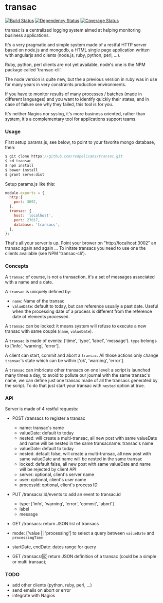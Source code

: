 transac
===============

[![Build Status](https://travis-ci.org/redpelicans/transac.png)](https://travis-ci.org/redpelicans/transac) 
[![Dependency Status](https://david-dm.org/redpelicans/transac.png)](https://david-dm.org/redpelicans/transac) 
[![Coverage Status](https://coveralls.io/repos/redpelicans/transac/badge.png?branch=master)](https://coveralls.io/r/redpelicans/transac?branch=master)



transac is a centralized  logging system aimed at helping monitoring business applications.

It's a very pragmatic and simple system made of a restful HTTP server based on node.js and mongodb, a HTML single page application written with angularjs and clients (node.js, ruby, python, perl, ...).

Ruby, python, perl clients are not yet available, node's one is the NPM package called 'transac-cli'.

The node version is quite new, but the a previous version in ruby was in use for many years in very constraints production environments.

If you have to monitor results of many processes / batches (made in different languages) and you want to identify quickly their states, and in case of failure see why they failed, this tool is for you.

It's neither Nagios nor syslog, it's more business oriented, rather than system, it's a complementary tool for applications support teams.
 

### Usage

First setup params.js, see below, to point to your favorite mongo database, then:

```javascript 
$ git clone https://github.com/redpelicans/transac.git 
$ cd transac
$ npm install
$ bower install
$ grunt serve:dist
```

Setup params.js like this:

```javascript 
module.exports = {
  http:{
    port: 3002,
  },
  transac: {
    host: 'localhost',
    port: 27017,
    database: 'transacs',
  },
};
```


That's all your server is up. Point your brower on "http://localhost:3002" an transac again and again ...
To initate transacs you need to use one the clients available (see NPM 'transac-cli').



### Concepts

A `transac` of course, is not a transaction, it's a set of messages associated with a name and a date.

A `transac` is uniquely defined by:
  * `name`: Name of the transac 
  * `valueDate`: default to today, but can reference usually a past date. Useful when the processing date of a process is different from the reference date of elements processed.

A `transac` can be locked: it means system will refuse to execute a new transac with same couple (`name`, `valueDate`).

A `transac` is made of events: ('time', 'type', 'label', 'message'). `type` belongs to ['info', 'warning', 'error'].

A client can start, commit and abort a `transac`. All those actions only change `transac`'s state which can be within ['ok', 'warning', 'error'].

A `transac` can imbricate other transacs on one level: a script is launched many times a day, to avoid to pollute our journal with the same transac's name, we can define just one transac made of all the transacs generated by the script. To do that just start your transac with `nested` option at true.


### API

Server is made of 4 restful requests:

* POST /transacs to register a transac
  * name: transac's name
  * valueDate: default to today
  * nested: will create a multi-transac, all new post with same valueDate and name will be nested in the same transacname: transac's name
  * valueDate: default to today
  * nested: default false, will create a multi-transac, all new post with same valueDate and name will be nested in the same transac
  * locked: default false, all new post with same valueDate and name will be rejected by client API
  * server: optional, client's server name
  * user: optional, client's user name
  * processId: optional, client's process ID

* PUT /transacs/:id/events to add  an event to transac.id
  * type: ['info', 'warning', 'error', 'commit', 'abort']
  * label
  * message

* GET /transacs: return JSON list of transacs
 * mode: ['value || 'processing'] to select a query between `valueDate` and `processingTime`
 * startDate, endDate: dates range for query

* GET /transacs/:id: return JSON definition of a transac (could be a simple or multi transac);

### TODO

* add other clients (python, ruby, perl, ...)
* send emails on abort or error
* integrate with Nagios
